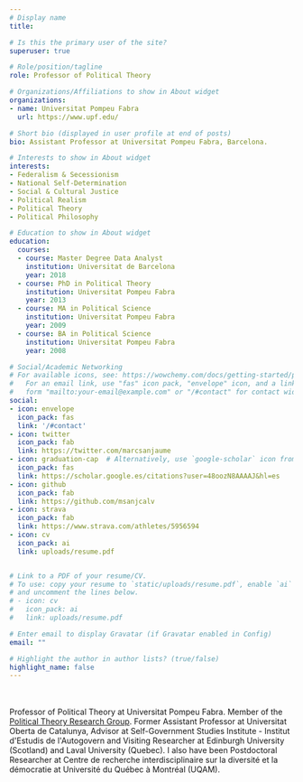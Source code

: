 ```yaml
---
# Display name
title:  

# Is this the primary user of the site?
superuser: true

# Role/position/tagline
role: Professor of Political Theory

# Organizations/Affiliations to show in About widget
organizations:
- name: Universitat Pompeu Fabra
  url: https://www.upf.edu/

# Short bio (displayed in user profile at end of posts)
bio: Assistant Professor at Universitat Pompeu Fabra, Barcelona.

# Interests to show in About widget
interests:
- Federalism & Secessionism
- National Self-Determination
- Social & Cultural Justice
- Political Realism
- Political Theory
- Political Philosophy

# Education to show in About widget
education:
  courses:
  - course: Master Degree Data Analyst
    institution: Universitat de Barcelona
    year: 2018
  - course: PhD in Political Theory
    institution: Universitat Pompeu Fabra
    year: 2013
  - course: MA in Political Science
    institution: Universitat Pompeu Fabra
    year: 2009
  - course: BA in Political Science
    institution: Universitat Pompeu Fabra
    year: 2008

# Social/Academic Networking
# For available icons, see: https://wowchemy.com/docs/getting-started/page-builder/#icons
#   For an email link, use "fas" icon pack, "envelope" icon, and a link in the
#   form "mailto:your-email@example.com" or "/#contact" for contact widget.
social:
- icon: envelope
  icon_pack: fas
  link: '/#contact'
- icon: twitter
  icon_pack: fab
  link: https://twitter.com/marcsanjaume
- icon: graduation-cap  # Alternatively, use `google-scholar` icon from `ai` icon pack
  icon_pack: fas
  link: https://scholar.google.es/citations?user=48oozN8AAAAJ&hl=es
- icon: github
  icon_pack: fab
  link: https://github.com/msanjcalv
- icon: strava
  icon_pack: fab
  link: https://www.strava.com/athletes/5956594
- icon: cv
  icon_pack: ai
  link: uploads/resume.pdf


# Link to a PDF of your resume/CV.
# To use: copy your resume to `static/uploads/resume.pdf`, enable `ai` icons in `params.toml`, 
# and uncomment the lines below.
# - icon: cv
#   icon_pack: ai
#   link: uploads/resume.pdf

# Enter email to display Gravatar (if Gravatar enabled in Config)
email: ""

# Highlight the author in author lists? (true/false)
highlight_name: false
---
```



<br/><br/> Professor of Political Theory at Universitat Pompeu Fabra. Member of the [Political Theory Research Group](https://www.upf.edu/web/grtp). Former Assistant Professor at Universitat Oberta de Catalunya, Advisor at Self-Government Studies Institute - Institut d'Estudis de l'Autogovern and Visiting Researcher at Edinburgh University (Scotland) and Laval University (Quebec). I also have been Postdoctoral Researcher at Centre de recherche interdisciplinaire sur la diversité et la démocratie at Université du Québec à Montréal (UQAM).


